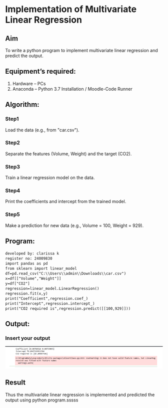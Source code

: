 # Implementation of Multivariate Linear Regression
## Aim
To write a python program to implement multivariate linear regression and predict the output.
## Equipment’s required:
1.	Hardware – PCs
2.	Anaconda – Python 3.7 Installation / Moodle-Code Runner
## Algorithm:
### Step1

Load the data (e.g., from "car.csv").

### Step2

Separate the features (Volume, Weight) and the target (CO2).

### Step3

Train a linear regression model on the data.

### Step4

Print the coefficients and intercept from the trained model.

### Step5

Make a prediction for new data (e.g., Volume = 100, Weight = 929).


## Program:
```
developed by: clarissa k
register no: 24009830
import pandas as pd
from sklearn import linear_model
df=pd.read_csv("C:\\Users\\admin\\Downloads\\car.csv")
x=df[["Volume","Weight"]]
y=df["CO2"]
regression=linear_model.LinearRegression()
regression.fit(x,y)
print("Coefficient",regression.coef_)
print("Intercept",regression.intercept_)
print("CO2 required is",regression.predict([[100,929]]))

```
## Output:

### Insert your output

![Alt text](<Screenshot from 2024-12-26 21-30-31.png>)

## Result
Thus the multivariate linear regression is implemented and predicted the output using python program.sssss

